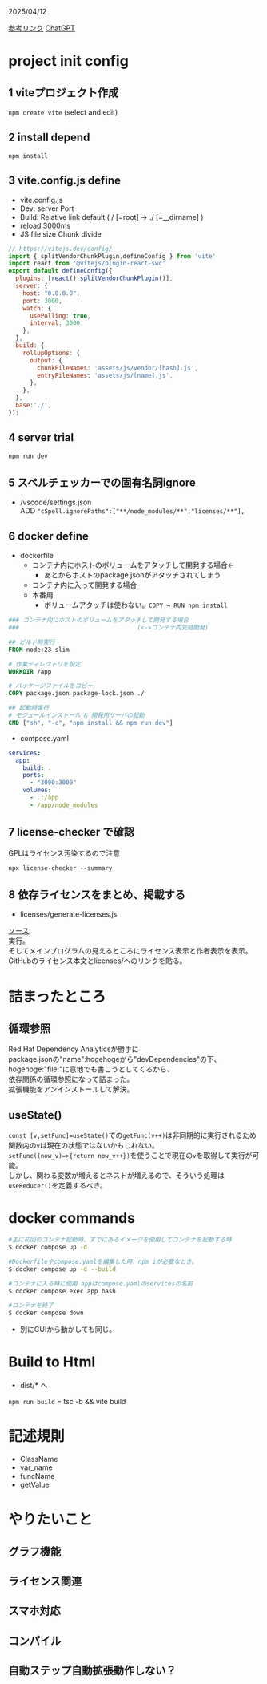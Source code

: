2025/04/12

[参考リンク](https://qiita.com/shoki-y/items/1be906c372c8a9a993a3)
[ChatGPT](https://chatgpt.com/share/67fa8485-f038-8009-886e-bd046dc4d614)

# project init config

## 1 viteプロジェクト作成
```npm create vite```
(select and edit)

## 2 install depend
```npm install```

## 3 vite.config.js define
- vite.config.js
- Dev: server Port
- Build: Relative link default
    ( / [=root] → ./ [=__dirname] )
- reload 3000ms
- JS file size Chunk divide

```js
// https://vitejs.dev/config/
import { splitVendorChunkPlugin,defineConfig } from 'vite'
import react from '@vitejs/plugin-react-swc'
export default defineConfig({
  plugins: [react(),splitVendorChunkPlugin()],
  server: {
    host: "0.0.0.0",
    port: 3000,
    watch: {
      usePolling: true,
      interval: 3000
    },
  },
  build: {
    rollupOptions: {
      output: {
        chunkFileNames: 'assets/js/vendor/[hash].js',
        entryFileNames: 'assets/js/[name].js',
      },
    },
  },
  base:'./',
});
```

## 4 server trial 
```npm run dev```

## 5 スペルチェッカーでの固有名詞ignore
- /vscode/settings.json  
ADD 
```"cSpell.ignorePaths":["**/node_modules/**","licenses/**"],```

## 6 docker define

- dockerfile
  - コンテナ内にホストのボリュームをアタッチして開発する場合←
    - あとからホストのpackage.jsonがアタッチされてしまう
  - コンテナ内に入って開発する場合
  - 本番用
    - ボリュームアタッチは使わない。```COPY → RUN npm install```

```dockerfile
### コンテナ内にホストのボリュームをアタッチして開発する場合
###                                 (<->コンテナ内完結開発)

## ビルド時実行
FROM node:23-slim

# 作業ディレクトリを設定
WORKDIR /app

# パッケージファイルをコピー
COPY package.json package-lock.json ./

## 起動時実行
# モジュールインストール & 開発用サーバの起動
CMD ["sh", "-c", "npm install && npm run dev"]
```

- compose.yaml
```yaml
services:
  app:
    build: .
    ports:
      - "3000:3000"
    volumes:
      - .:/app
      - /app/node_modules
```

## 7 license-checker で確認
GPLはライセンス汚染するので注意

```npx license-checker --summary```

## 8 依存ライセンスをまとめ、掲載する

- licenses/generate-licenses.js   

[ソース](https://github.com/NobuoJt/lifeGame_0/blob/main/licenses/__generate-licenses.cjs)  
実行。  
そしてメインプログラムの見えるところにライセンス表示と作者表示を表示。  
GitHubのライセンス本文とlicenses/へのリンクを貼る。

# 詰まったところ

## 循環参照
Red Hat Dependency Analyticsが勝手に  
package.jsonの"name":hogehogeから"devDependencies"の下、hogehoge:"file:"に意地でも書こうとしてくるから、  
依存関係の循環参照になって詰まった。  
拡張機能をアンインストールして解決。  

## useState()
```const [v,setFunc]=useState()```での```getFunc(v++)```は非同期的に実行されるため  
関数内の```v```は現在の状態ではないかもしれない。  
```setFunc((now_v)=>{return now_v++})```を使うことで現在の```v```を取得して実行が可能。  
しかし、関わる変数が増えるとネストが増えるので、そういう処理は```useReducer()```を定義するべき。

# docker commands

```sh
#主に初回のコンテナ起動時、すでにあるイメージを使用してコンテナを起動する時
$ docker compose up -d

#Dockerfileやcompose.yamlを編集した時、npm iが必要なとき。
$ docker compose up -d --build

#コンテナに入る時に使用 appはcompose.yamlのservicesの名前
$ docker compose exec app bash

#コンテナを終了
$ docker compose down
```
- 別にGUIから動かしても同じ。

# Build to Html
- dist/* へ  

```npm run build``` = tsc -b && vite build

# 記述規則

- ClassName
- var_name
- funcName
- getValue

# やりたいこと

## グラフ機能
## ライセンス関連
## スマホ対応
## コンパイル
## 自動ステップ自動拡張動作しない？